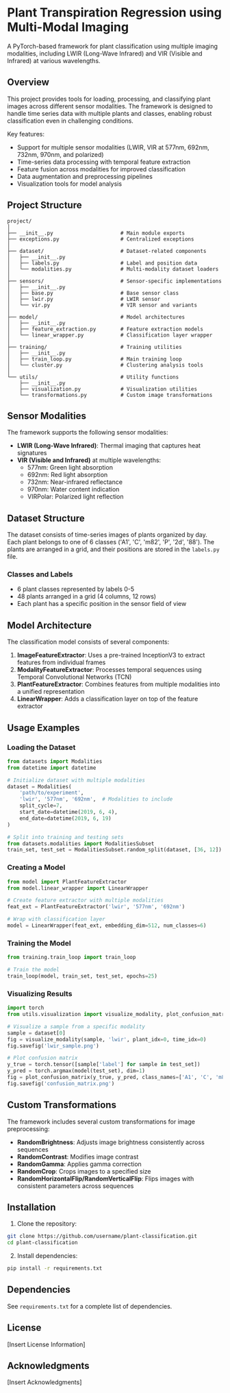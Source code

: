 # Plant Transpiration Regression using Multi-Modal Imaging

A PyTorch-based framework for plant classification using multiple imaging modalities, including LWIR (Long-Wave Infrared) and VIR (Visible and Infrared) at various wavelengths.

## Overview

This project provides tools for loading, processing, and classifying plant images across different sensor modalities. The framework is designed to handle time series data with multiple plants and classes, enabling robust classification even in challenging conditions.

Key features:
- Support for multiple sensor modalities (LWIR, VIR at 577nm, 692nm, 732nm, 970nm, and polarized)
- Time-series data processing with temporal feature extraction
- Feature fusion across modalities for improved classification
- Data augmentation and preprocessing pipelines
- Visualization tools for model analysis

## Project Structure

```
project/
│
├── __init__.py                      # Main module exports
├── exceptions.py                    # Centralized exceptions
│
├── dataset/                         # Dataset-related components
│   ├── __init__.py
│   ├── labels.py                    # Label and position data
│   └── modalities.py                # Multi-modality dataset loaders
│
├── sensors/                         # Sensor-specific implementations
│   ├── __init__.py
│   ├── base.py                      # Base sensor class
│   ├── lwir.py                      # LWIR sensor
│   └── vir.py                       # VIR sensor and variants
│
├── model/                           # Model architectures
│   ├── __init__.py
│   ├── feature_extraction.py        # Feature extraction models
│   └── linear_wrapper.py            # Classification layer wrapper
│
├── training/                        # Training utilities
│   ├── __init__.py
│   ├── train_loop.py                # Main training loop
│   └── cluster.py                   # Clustering analysis tools
│
└── utils/                           # Utility functions
    ├── __init__.py
    ├── visualization.py             # Visualization utilities
    └── transformations.py           # Custom image transformations
```

## Sensor Modalities

The framework supports the following sensor modalities:

- **LWIR (Long-Wave Infrared)**: Thermal imaging that captures heat signatures
- **VIR (Visible and Infrared)** at multiple wavelengths:
  - 577nm: Green light absorption
  - 692nm: Red light absorption
  - 732nm: Near-infrared reflectance
  - 970nm: Water content indication
  - VIRPolar: Polarized light reflection

## Dataset Structure

The dataset consists of time-series images of plants organized by day. Each plant belongs to one of 6 classes ('A1', 'C', 'm82', 'P', '2d', '88'). The plants are arranged in a grid, and their positions are stored in the `labels.py` file.

### Classes and Labels

- 6 plant classes represented by labels 0-5
- 48 plants arranged in a grid (4 columns, 12 rows)
- Each plant has a specific position in the sensor field of view

## Model Architecture

The classification model consists of several components:

1. **ImageFeatureExtractor**: Uses a pre-trained InceptionV3 to extract features from individual frames
2. **ModalityFeatureExtractor**: Processes temporal sequences using Temporal Convolutional Networks (TCN)
3. **PlantFeatureExtractor**: Combines features from multiple modalities into a unified representation
4. **LinearWrapper**: Adds a classification layer on top of the feature extractor

## Usage Examples

### Loading the Dataset

```python
from datasets import Modalities
from datetime import datetime

# Initialize dataset with multiple modalities
dataset = Modalities(
    'path/to/experiment',
    'lwir', '577nm', '692nm',  # Modalities to include
    split_cycle=7,
    start_date=datetime(2019, 6, 4),
    end_date=datetime(2019, 6, 19)
)

# Split into training and testing sets
from datasets.modalities import ModalitiesSubset
train_set, test_set = ModalitiesSubset.random_split(dataset, [36, 12])
```

### Creating a Model

```python
from model import PlantFeatureExtractor
from model.linear_wrapper import LinearWrapper

# Create feature extractor with multiple modalities
feat_ext = PlantFeatureExtractor('lwir', '577nm', '692nm')

# Wrap with classification layer
model = LinearWrapper(feat_ext, embedding_dim=512, num_classes=6)
```

### Training the Model

```python
from training.train_loop import train_loop

# Train the model
train_loop(model, train_set, test_set, epochs=25)
```

### Visualizing Results

```python
import torch
from utils.visualization import visualize_modality, plot_confusion_matrix

# Visualize a sample from a specific modality
sample = dataset[0]
fig = visualize_modality(sample, 'lwir', plant_idx=0, time_idx=0)
fig.savefig('lwir_sample.png')

# Plot confusion matrix
y_true = torch.tensor([sample['label'] for sample in test_set])
y_pred = torch.argmax(model(test_set), dim=1)
fig = plot_confusion_matrix(y_true, y_pred, class_names=['A1', 'C', 'm82', 'P', '2d', '88'])
fig.savefig('confusion_matrix.png')
```

## Custom Transformations

The framework includes several custom transformations for image preprocessing:

- **RandomBrightness**: Adjusts image brightness consistently across sequences
- **RandomContrast**: Modifies image contrast
- **RandomGamma**: Applies gamma correction
- **RandomCrop**: Crops images to a specified size
- **RandomHorizontalFlip/RandomVerticalFlip**: Flips images with consistent parameters across sequences

## Installation

1. Clone the repository:
```bash
git clone https://github.com/username/plant-classification.git
cd plant-classification
```

2. Install dependencies:
```bash
pip install -r requirements.txt
```

## Dependencies

See `requirements.txt` for a complete list of dependencies.

## License

[Insert License Information]

## Acknowledgments

[Insert Acknowledgments]
